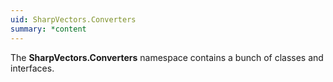 ```yaml
---
uid: SharpVectors.Converters
summary: *content
---
```

The **SharpVectors.Converters** namespace contains a bunch of classes and interfaces.
